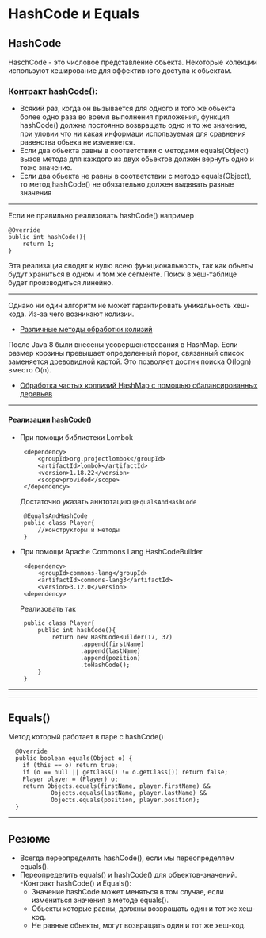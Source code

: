 # HashCode и Equals
## HashCode
 HaschCode - это числовое представление обьекта. Некоторые колекции используют 
хеширование для эффективного доступа к обьектам. 

### Контракт hashCode():

- Всякий раз, когда он вызывается для одного и того же обьекта
более одно раза во время выполнения приложения, функция hashCode() 
должна постоянно возвращать одно и то же значение, при уловии что ни какая информаци
используемая для сравнения равенства обьека не изменяется.
- Если два обьекта равны в соответствии с методами equals(Object) 
вызов метода для каждого из двух обьектов должен вернуть одно и тоже значение.
- Если два обьекта не равны в соответствии с методо equals(Object),
то метод hashCode() не обязательно должен выдввать разные значения
-----
Если не правильно реализовать hashCode() например

    @Override
    public int hashCode(){
        return 1;
    }

Эта реализация сводит к нулю всею функциональность, так как обьеты будут храниться
в одном и том же сегменте. Поиск в хеш-таблице будет производиться линейно.

-----
Однако ни один алгоритм не может гарантировать уникальность хеш-кода.
Из-за чего возникают колизии.
* [Различные методы обработки колизий](https://courses.cs.washington.edu/courses/cse373/18au/files/slides/lecture13.pdf)

После Java 8 были внесены усовершенствования в HashMap. Если размер корзины
превышает определенный порог, связанный список заменяется древовидной картой.
Это позволяет достич поиска O(logn) вместо O(n).
* [Обработка частых коллизий HashMap с помощью сбалансированных деревьев](https://openjdk.java.net/jeps/180)
-----
#### Реализации hashCode()

 - При помощи библиотеки Lombok

        <dependency>
            <groupId>org.projectlombok</groupId>
            <artifactId>lombok</artifactId>
            <version>1.18.22</version>
            <scope>provided</scope>
        </dependency>

    Достаточно указать аннтотацию `@EqualsAndHashCode`
    
        @EqualsAndHashCode 
        public class Player{
            //конструкторы и методы
        }

 - При помощи Apache Commons Lang HashCodeBuilder
   
        <dependency>
            <groupId>commons-lang</groupId>
            <artifactId>commons-lang3</artifactId>
            <version>3.12.0</version>
        <dependency>
 
    Реализовать так

        public class Player{
            public int hashCode(){
                return new HashCodeBuilder(17, 37)
                        .append(firstName)
                        .append(lastName)
                        .append(pozition)
                        .toHashCode();
            }
        }

----

----

## Equals()

Метод который работает в паре с hashCode() 

      @Override
      public boolean equals(Object o) {
        if (this == o) return true;
        if (o == null || getClass() != o.getClass()) return false;
        Player player = (Player) o;
        return Objects.equals(firstName, player.firstName) &&
                Objects.equals(lastName, player.lastName) &&
                Objects.equals(position, player.position);
      }

----
## Резюме

- Всегда переопределять hashCode(), если мы переопределяем equals().
- Переопределить  equals() и hashCode()  для объектов-значений.
-Контракт hashCode() и Equals():
  - Значение hashCode может меняться в том случае, если измениться
  значения в методе equals().
  - Обьекты которые равны, должны возвращать один и тот же хеш-код.
  - Не равные обьекты, могут возвращать один и тот же хеш-код.